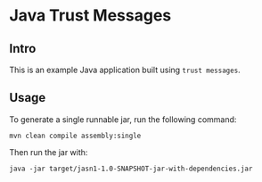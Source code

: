 # Java Trust Messages

## Intro

This is an example Java application built using `trust messages`.

## Usage

To generate a single runnable jar, run the following command:
```
mvn clean compile assembly:single
```

Then run the jar with:
```
java -jar target/jasn1-1.0-SNAPSHOT-jar-with-dependencies.jar
```